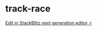 # track-race

[Edit in StackBlitz next generation editor ⚡️](https://stackblitz.com/~/github.com/BiezdarJS/track-race)